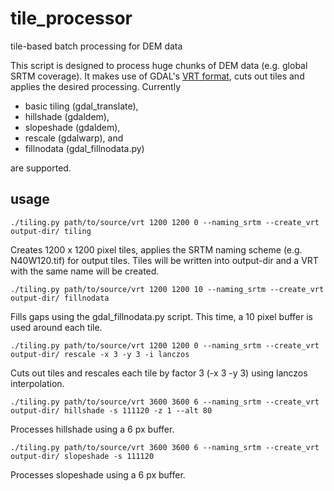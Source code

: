 tile_processor
==============

tile-based batch processing for DEM data

This script is designed to process huge chunks of DEM data (e.g. global SRTM coverage). It makes use of GDAL's [VRT format](http://www.gdal.org/gdal_vrttut.html), cuts out tiles and applies the desired processing. Currently
 * basic tiling (gdal_translate),
 * hillshade (gdaldem),
 * slopeshade (gdaldem),
 * rescale (gdalwarp), and
 * fillnodata (gdal_fillnodata.py)

are supported. 

usage
-----

`./tiling.py path/to/source/vrt 1200 1200 0 --naming_srtm --create_vrt output-dir/ tiling`

Creates 1200 x 1200 pixel tiles, applies the SRTM naming scheme (e.g. N40W120.tif) for output tiles. Tiles will be written into output-dir and a VRT with the same name will be created.


`./tiling.py path/to/source/vrt 1200 1200 10 --naming_srtm --create_vrt output-dir/ fillnodata`

Fills gaps using the gdal_fillnodata.py script. This time, a 10 pixel buffer is used around each tile.


`./tiling.py path/to/source/vrt 1200 1200 0 --naming_srtm --create_vrt output-dir/ rescale -x 3 -y 3 -i lanczos`

Cuts out tiles and rescales each tile by factor 3 (-x 3 -y 3) using lanczos interpolation.


`./tiling.py path/to/source/vrt 3600 3600 6 --naming_srtm --create_vrt output-dir/ hillshade -s 111120 -z 1 --alt 80`

Processes hillshade using a 6 px buffer.


`./tiling.py path/to/source/vrt 3600 3600 6 --naming_srtm --create_vrt output-dir/ slopeshade -s 111120`

Processes slopeshade using a 6 px buffer.

